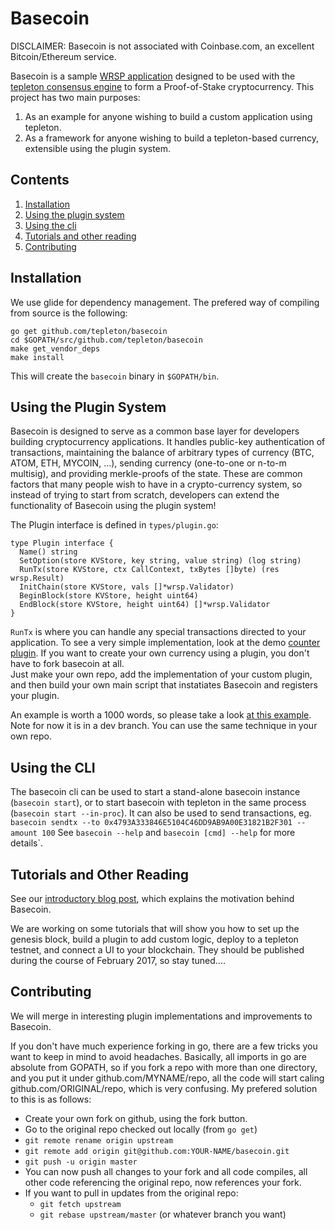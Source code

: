 # Basecoin

DISCLAIMER: Basecoin is not associated with Coinbase.com, an excellent Bitcoin/Ethereum service.

Basecoin is a sample [WRSP application](https://github.com/tepleton/wrsp) designed to be used with the [tepleton consensus engine](https://tepleton.com/) to form a Proof-of-Stake cryptocurrency. This project has two main purposes:

  1. As an example for anyone wishing to build a custom application using tepleton.
  2. As a framework for anyone wishing to build a tepleton-based currency, extensible using the plugin system.

## Contents

  1. [Installation](#installation)
  1. [Using the plugin system](#using-the-plugin-system)
  1. [Using the cli](#using-the-cli)
  1. [Tutorials and other reading](#tutorials-and-other-reading)
  1. [Contributing](#contributing)

## Installation

We use glide for dependency management.  The prefered way of compiling from source is the following:

```
go get github.com/tepleton/basecoin
cd $GOPATH/src/github.com/tepleton/basecoin
make get_vendor_deps
make install
```

This will create the `basecoin` binary in `$GOPATH/bin`.

## Using the Plugin System

Basecoin is designed to serve as a common base layer for developers building cryptocurrency applications.
It handles public-key authentication of transactions, maintaining the balance of arbitrary types of currency (BTC, ATOM, ETH, MYCOIN, ...), 
sending currency (one-to-one or n-to-m multisig), and providing merkle-proofs of the state. 
These are common factors that many people wish to have in a crypto-currency system, 
so instead of trying to start from scratch, developers can extend the functionality of Basecoin using the plugin system!

The Plugin interface is defined in `types/plugin.go`:

```
type Plugin interface {
  Name() string
  SetOption(store KVStore, key string, value string) (log string)
  RunTx(store KVStore, ctx CallContext, txBytes []byte) (res wrsp.Result)
  InitChain(store KVStore, vals []*wrsp.Validator)
  BeginBlock(store KVStore, height uint64)
  EndBlock(store KVStore, height uint64) []*wrsp.Validator
}
```

`RunTx` is where you can handle any special transactions directed to your application. 
To see a very simple implementation, look at the demo [counter plugin](./plugins/counter/counter.go). 
If you want to create your own currency using a plugin, you don't have to fork basecoin at all.  
Just make your own repo, add the implementation of your custom plugin, and then build your own main script that instatiates Basecoin and registers your plugin.

An example is worth a 1000 words, so please take a look [at this example](https://github.com/tepleton/basecoin/blob/develop/cmd/paytovote/main.go#L25-L31). 
Note for now it is in a dev branch.
You can use the same technique in your own repo.

## Using the CLI

The basecoin cli can be used to start a stand-alone basecoin instance (`basecoin start`),
or to start basecoin with tepleton in the same process (`basecoin start --in-proc`).
It can also be used to send transactions, eg. `basecoin sendtx --to 0x4793A333846E5104C46DD9AB9A00E31821B2F301 --amount 100`
See `basecoin --help` and `basecoin [cmd] --help` for more details`.

## Tutorials and Other Reading

See our [introductory blog post](https://cosmos.network/blog/cosmos-creating-interoperable-blockchains-part-1), which explains the motivation behind Basecoin.

We are working on some tutorials that will show you how to set up the genesis block, build a plugin to add custom logic, deploy to a tepleton testnet, and connect a UI to your blockchain.  They should be published during the course of February 2017, so stay tuned....

## Contributing

We will merge in interesting plugin implementations and improvements to Basecoin.

If you don't have much experience forking in go, there are a few tricks you want to keep in mind to avoid headaches. Basically, all imports in go are absolute from GOPATH, so if you fork a repo with more than one directory, and you put it under github.com/MYNAME/repo, all the code will start caling github.com/ORIGINAL/repo, which is very confusing.  My prefered solution to this is as follows:

  * Create your own fork on github, using the fork button.
  * Go to the original repo checked out locally (from `go get`)
  * `git remote rename origin upstream`
  * `git remote add origin git@github.com:YOUR-NAME/basecoin.git`
  * `git push -u origin master`
  * You can now push all changes to your fork and all code compiles, all other code referencing the original repo, now references your fork.
  * If you want to pull in updates from the original repo:
    * `git fetch upstream`
    * `git rebase upstream/master` (or whatever branch you want)
